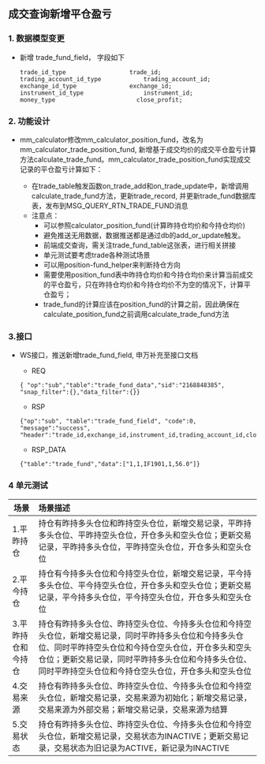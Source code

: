## 成交查询新增平仓盈亏

### 1. 数据模型变更

+ 新增 trade_fund_field， 字段如下
  ```
  trade_id_type					 trade_id;
  trading_account_id_type			 trading_account_id;
  exchange_id_type				 exchange_id;
  instrument_id_type				 instrument_id;
  money_type                       close_profit;
  ```
  
### 2. 功能设计
+ mm_calculator修改mm_calculator_position_fund，改名为mm_calculator_trade_position_fund, 新增基于成交均价的成交平仓盈亏计算方法calculate_trade_fund。mm_calculator_trade_position_fund实现成交记录的平仓盈亏计算如下：

  + 在trade_table触发函数on_trade_add和on_trade_update中，新增调用calculate_trade_fund方法，更新trade_record, 并更新trade_fund数据库表，发布到MSG_QUERY_RTN_TRADE_FUND消息
  + 注意点：
      + 可以参照calculator_position_fund(计算昨持仓均价和今持仓均价)
      + 避免推送无用数据，数据推送都是通过db的add_or_update触发。
      + 前端成交查询，需关注trade_fund_table这张表，进行相关拼接
      + 单元测试要考虑trade各种测试场景
      + 可以用position-fund_helper来判断持仓方向
      + 需要使用position_fund表中昨持仓均价和今持仓均价来计算当前成交的平仓盈亏，只在昨持仓均价和今持仓均价不为空的情况下，计算平仓盈亏；
      + trade_fund的计算应该在position_fund的计算之前，因此确保在calculate_position_fund之前调用calculate_trade_fund方法

### 3.接口
+ WS接口，推送新增trade_fund_field, 申万补充至接口文档

   + REQ
    ```
    { "op":"sub","table":"trade_fund_data","sid":"2168848385", "snap_filter":{},"data_filter":{}}
    ```
    + RSP
    ```
    {"op":"sub", "table":"trade_fund_field", "code":0, "message":"success", "header":"trade_id,exchange_id,instrument_id,trading_account_id,close_profit"}
    ```
    + RSP_DATA  
    ```
    {"table":"trade_fund","data":["1,1,IF1901,1,56.0"]}
    ```


### 4 单元测试

| 场景               | 场景描述                                                     |
| ------------------ | :----------------------------------------------------------- |
| 1.平昨持仓         | 持仓有昨持多头仓位和昨持空头仓位，新增交易记录，平昨持多头仓位、平昨持空头仓位，开仓多头和空头仓位；更新交易记录，平昨持多头仓位，平昨持空头仓位，开仓多头和空头仓位 |
| 2.平今持仓         | 持仓有今持多头仓位和今持空头仓位，新增交易记录，平今持多头仓位、平今持空头仓位，开仓多头和空头仓位；更新交易记录，平今持多头仓位，平今持空头仓位，开仓多头和空头仓位 |
| 3.平昨持仓和今持仓 | 持仓有昨持多头仓位、昨持空头仓位、今持多头仓位和今持空头仓位，新增交易记录，同时平昨持多头仓位和今持多头仓位、同时平昨持空头仓位和今持仓空头仓位，开仓多头和空头仓位；更新交易记录，同时平昨持多头仓位和今持多头仓位、同时平昨持空头仓位和今持仓空头仓位，开仓多头和空头仓位 |
| 4.交易来源         | 持仓有昨持多头仓位、昨持空头仓位、今持多头仓位和今持空头仓位，新增交易记录，交易来源为初始化；新增交易记录，交易来源为外部交易；新增交易记录，交易来源为结算 |
| 5.交易状态         | 持仓有昨持多头仓位、昨持空头仓位、今持多头仓位和今持空头仓位，新增交易记录，交易状态为INACTIVE；更新交易记录，交易状态为旧记录为ACTIVE，新记录为INACTIVE |

